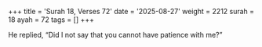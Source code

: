 +++
title = 'Surah 18, Verses 72'
date = '2025-08-27'
weight = 2212
surah = 18
ayah = 72
tags = []
+++

He replied, “Did I not say that you cannot have patience with me?”